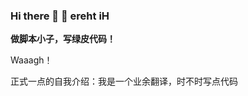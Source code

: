 ### Hi there 👋 👋 ereht iH
**做脚本小子，写绿皮代码！**

Waaagh！

正式一点的自我介绍：我是一个业余翻译，时不时写点代码

<!--
**shudorcl/shudorcl** is a ✨ _special_ ✨ repository because its `README.md` (this file) appears on your GitHub profile.
Here are some ideas to get you started:

- 🔭 I’m currently working on ...
- 🌱 I’m currently learning ...
- 👯 I’m looking to collaborate on ...
- 🤔 I’m looking for help with ...
- 💬 Ask me about ...
- 📫 How to reach me: ...
- 😄 Pronouns: ...
- ⚡ Fun fact: ...
-->
